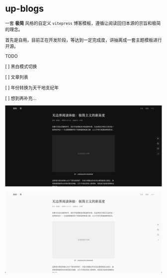 # up-blogs

一套 **极简** 风格的自定义 `vitepress` 博客模板，遵循让阅读回归本源的宗旨和极简的理念。

首先是自用，目前正在开发阶段，等达到一定完成度，讲抽离成一套主题模板进行开源。

TODO

[ ] 黑白模式切换

[ ] 文章列表

[ ] 年份转换为天干地支纪年

[ ] 想到再补充... 



![image-20250901001506198](./image-20250901001506198.png)

![image-20250901001636524](./image-20250901001636524.png)
